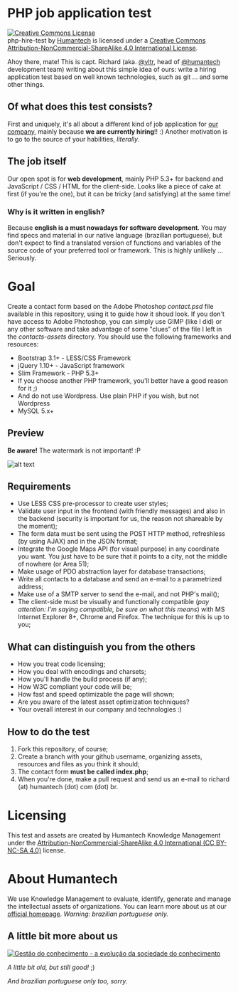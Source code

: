 # PHP job application test
<a rel="license" href="http://creativecommons.org/licenses/by-nc-sa/4.0/"><img alt="Creative Commons License" style="border-width:0" src="http://i.creativecommons.org/l/by-nc-sa/4.0/88x31.png" /></a><br /><span xmlns:dct="http://purl.org/dc/terms/" property="dct:title">php-hire-test</span> by <a xmlns:cc="http://creativecommons.org/ns#" href="https://github.com/humantech/php-hire-test" property="cc:attributionName" rel="cc:attributionURL">Humantech</a> is licensed under a <a rel="license" href="http://creativecommons.org/licenses/by-nc-sa/4.0/">Creative Commons Attribution-NonCommercial-ShareAlike 4.0 International License</a>.

Ahoy there, mate! This is capt. Richard (aka. [@vltr](https://github.com/vltr), head of [@humantech](https://github.com/orgs/humantech/members) development team) writing about this simple idea of ours: write a hiring application test based on well known technologies, such as git ... and some other things.

## Of what does this test consists?
First and uniquely, it's all about a different kind of job application for [our company](http://www.humantech.com.br/), mainly because **we are currently hiring**!! :) Another motivation is to go to the source of your habilities, _literally_.

## The job itself
Our open spot is for **web development**, mainly PHP 5.3+ for backend and JavaScript / CSS / HTML for the client-side. Looks like a piece of cake at first (if you're the one), but it can be tricky (and satisfying) at the same time!

### Why is it written in english?
Because **english is a must nowadays for software development**. You may find specs and material in our native language (brazilian portuguese), but don't expect to find a translated version of functions and variables of the source code of your preferred tool or framework. This is highly unlikely ... Seriously.

# Goal
Create a contact form based on the Adobe Photoshop _contact.psd_ file available in this repository, using it to guide how it shoud look. If you don't have access to Adobe Photoshop, you can simply use GIMP (like I did) or any other software and take advantage of some "clues" of the file I left in the _contacts-assets_ directory. You should use the following frameworks and resources:

* Bootstrap 3.1+ - LESS/CSS Framework
* jQuery 1.10+ - JavaScript framework
* Slim Framework - PHP 5.3+
 * If you choose another PHP framework, you'll better have a good reason for it ;)
  * And do not use Wordpress. Use plain PHP if you wish, but not Wordpress
* MySQL 5.x+

## Preview
**Be aware!** The watermark is not important! :P

![alt text](https://github.com/humantech/php-hire-test/raw/master/contacts-assets/contacts_preview_small.png "Contacts preview")

## Requirements
* Use LESS CSS pre-processor to create user styles;
* Validate user input in the frontend (with friendly messages) and also in the backend (security is important for us, the reason not shareable by the moment);
* The form data must be sent using the POST HTTP method, refreshless (by using AJAX) and in the JSON format;
* Integrate the Google Maps API (for visual purpose) in any coordinate you want. You just have to be sure that it points to a city, not the middle of nowhere (or Area 51);
* Make usage of PDO abstraction layer for database transactions;
* Write all contacts to a database and send an e-mail to a parametrized address;
* Make use of a SMTP server to send the e-mail, and not PHP's mail();
* The client-side must be visually and functionally compatible (_pay attention: I'm saying compatible, be sure on what this means_) with MS Internet Explorer 8+, Chrome and Firefox. The technique for this is up to you;

## What can distinguish you from the others
* How you treat code licensing;
* How you deal with encodings and charsets;
* How you'll handle the build process (if any);
* How W3C compliant your code will be;
* How fast and speed optimizable the page will shown;
* Are you aware of the latest asset optimization techniques?
* Your overall interest in our company and technologies :)

## How to do the test
1. Fork this repository, of course;
2. Create a branch with your github username, organizing assets, resources and files as you think it should;
3. The contact form **must be called index.php**;
4. When you're done, make a pull request and send us an e-mail to richard (at) humantech (dot) com (dot) br.

# Licensing
This test and assets are created by Humantech Knowledge Management under the [
Attribution-NonCommercial-ShareAlike 4.0 International (CC BY-NC-SA 4.0)](http://creativecommons.org/licenses/by-nc-sa/4.0/legalcode) license.

# About Humantech
We use Knowledge Management to evaluate, identify, generate and manage the intellectual assets of organizations. You can learn more about us at our [official homepage](http://www.humantech.com.br/). _Warning: brazilian portuguese only._

## A little bit more about us

[![Gestão do conhecimento - a evolução da sociedade do conhecimento ](http://img.youtube.com/vi/ZNEqk_u3twY/0.jpg)](http://www.youtube.com/watch?v=ZNEqk_u3twY)

_A little bit old, but still good!_ ;)

_And brazilian portuguese only too, sorry._
